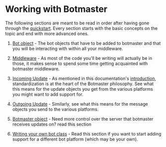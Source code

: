 # Working with Botmaster

The following sections are meant to be read in order after having gone through the [quickstart](/getting-sarted/quickstart.md). Every section starts with the basic concepts on the topic and end with more advanced ones.

1. [Bot object](bot-object.md) - The bot objects that have to be added to botmaster and that you will be interacting with within all your middleware.

2. [Middleware](middleware.md) - As most of the code you'll be writing will
actually be in those, it makes sense to spend some time getting acquainted with botmaster middleware.

3. [Incoming Update](incoming-update.md) - As mentioned in this documentation's [introduction](/#botmaster-is-platform-agnostic), standardization is at the heart of the Botmaster philosophy. See what this means for the update objects you get from the various platforms you might want to add support for.

4. [Outgoing Update](incoming-update.md) - Similarly, see what this means for the message objects you send to the various platforms.

5. [Botmaster object](botmaster-object.md) - Need more control over the server that botmaster receives updates on? read this section

6. [Writing your own bot class](writing-your-own-bot-class.md) - Read this section if you want to start adding support for a different bot platform (which may be your own).